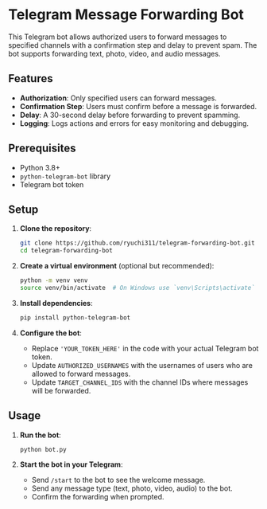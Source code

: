 # Telegram Message Forwarding Bot

This Telegram bot allows authorized users to forward messages to specified channels with a confirmation step and delay to prevent spam. The bot supports forwarding text, photo, video, and audio messages.

## Features

- **Authorization**: Only specified users can forward messages.
- **Confirmation Step**: Users must confirm before a message is forwarded.
- **Delay**: A 30-second delay before forwarding to prevent spamming.
- **Logging**: Logs actions and errors for easy monitoring and debugging.

## Prerequisites

- Python 3.8+
- `python-telegram-bot` library
- Telegram bot token

## Setup

1. **Clone the repository**:
    ```sh
    git clone https://github.com/ryuchi311/telegram-forwarding-bot.git
    cd telegram-forwarding-bot
    ```

2. **Create a virtual environment** (optional but recommended):
    ```sh
    python -m venv venv
    source venv/bin/activate  # On Windows use `venv\Scripts\activate`
    ```

3. **Install dependencies**:
    ```sh
    pip install python-telegram-bot
    ```

4. **Configure the bot**:
    - Replace `'YOUR_TOKEN_HERE'` in the code with your actual Telegram bot token.
    - Update `AUTHORIZED_USERNAMES` with the usernames of users who are allowed to forward messages.
    - Update `TARGET_CHANNEL_IDS` with the channel IDs where messages will be forwarded.

## Usage

1. **Run the bot**:
    ```sh
    python bot.py
    ```

2. **Start the bot in your Telegram**:
    - Send `/start` to the bot to see the welcome message.
    - Send any message type (text, photo, video, audio) to the bot.
    - Confirm the forwarding when prompted.

